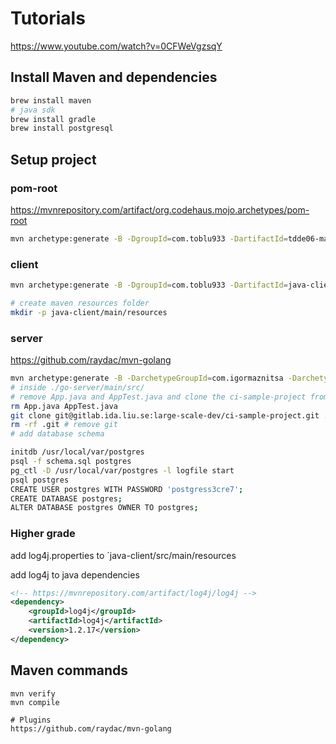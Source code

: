 # Tutorials

https://www.youtube.com/watch?v=0CFWeVgzsqY

## Install Maven and dependencies

```sh
brew install maven
# java sdk
brew install gradle
brew install postgresql
```

## Setup project

### pom-root

https://mvnrepository.com/artifact/org.codehaus.mojo.archetypes/pom-root

```sh
mvn archetype:generate -B -DgroupId=com.toblu933 -DartifactId=tdde06-maven -DarchetypeGroupId=org.codehaus.mojo.archetypes  -DarchetypeArtifactId=pom-root -DinteractiveMode=false
```

### client

```sh
mvn archetype:generate -B -DgroupId=com.toblu933 -DartifactId=java-client -DarchetypeGroupId=org.apache.maven.archetypes

# create maven resources folder
mkdir -p java-client/main/resources
```

### server

https://github.com/raydac/mvn-golang

```sh
mvn archetype:generate -B -DarchetypeGroupId=com.igormaznitsa -DarchetypeArtifactId=mvn-golang-hello -DarchetypeVersion=2.2.0 -DgroupId=com.toblu933 -DartifactId=go-server -Dversion=1.0-SNAPSHOT
# inside ./go-server/main/src/
# remove App.java and AppTest.java and clone the ci-sample-project from git
rm App.java AppTest.java
git clone git@gitlab.ida.liu.se:large-scale-dev/ci-sample-project.git .
rm -rf .git # remove git
# add database schema

initdb /usr/local/var/postgres
psql -f schema.sql postgres
pg_ctl -D /usr/local/var/postgres -l logfile start
psql postgres
CREATE USER postgres WITH PASSWORD 'postgress3cre7';
CREATE DATABASE postgres;
ALTER DATABASE postgres OWNER TO postgres;
```

### Higher grade

add log4j.properties to `java-client/src/main/resources

add log4j to java dependencies

```xml
<!-- https://mvnrepository.com/artifact/log4j/log4j -->
<dependency>
    <groupId>log4j</groupId>
    <artifactId>log4j</artifactId>
    <version>1.2.17</version>
</dependency>
```

## Maven commands

```
mvn verify
mvn compile
```

```
# Plugins
https://github.com/raydac/mvn-golang
```
